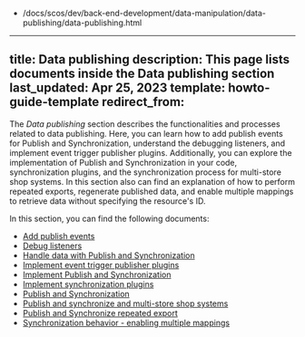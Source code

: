   - /docs/scos/dev/back-end-development/data-manipulation/data-publishing/data-publishing.html
---
title: Data publishing
description: This page lists documents inside the Data publishing section
last_updated: Apr 25, 2023
template: howto-guide-template
redirect_from:
---

The *Data publishing* section describes the functionalities and processes related to data publishing. Here, you can learn how to add publish events for Publish and Synchronization, understand the debugging listeners, and implement event trigger publisher plugins. Additionally, you can explore the implementation of Publish and Synchronization in your code, synchronization plugins, and the synchronization process for multi-store shop systems. In this section also can find an explanation of how to perform repeated exports, regenerate published data, and enable multiple mappings to retrieve data without specifying the resource's ID. 

In this section, you can find the following documents:
* [Add publish events](/docs/scos/dev/back-end-development/data-manipulation/data-publishing/add-publish-events.html)
* [Debug listeners](/docs/scos/dev/back-end-development/data-manipulation/data-publishing/debug-listeners.html)
* [Handle data with Publish and Synchronization](/docs/scos/dev/back-end-development/data-manipulation/data-publishing/handle-data-with-publish-and-synchronization.html)
* [Implement event trigger publisher plugins](/docs/scos/dev/back-end-development/data-manipulation/data-publishing/implement-event-trigger-publisher-plugins.html)
* [Implement Publish and Synchronization](/docs/scos/dev/back-end-development/data-manipulation/data-publishing/implement-publish-and-synchronization.html)
* [Implement synchronization plugins](/docs/scos/dev/back-end-development/data-manipulation/data-publishing/implement-synchronization-plugins.html)
* [Publish and Synchronization](/docs/scos/dev/back-end-development/data-manipulation/data-publishing/publish-and-synchronization.html)
* [Publish and synchronize and multi-store shop systems](/docs/scos/dev/back-end-development/data-manipulation/data-publishing/publish-and-synchronize-repeated-export.html)
* [Publish and Synchronize repeated export](/docs/scos/dev/back-end-development/data-manipulation/data-publishing/publish-and-synchronize-repeated-export.html)
* [Synchronization behavior - enabling multiple mappings](/docs/scos/dev/back-end-development/data-manipulation/data-publishing/synchronization-behavior-enabling-multiple-mappings.html)
